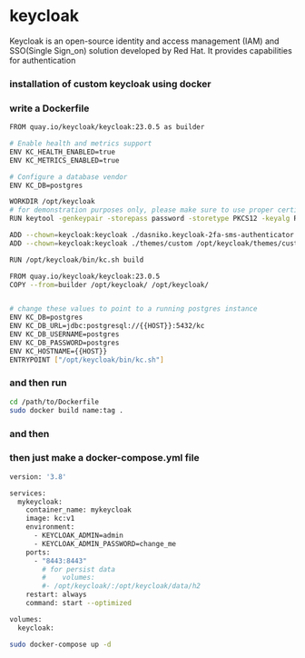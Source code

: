 # keycloak
 Keycloak is an open-source identity and access management (IAM) and SSO(Single Sign_on) solution developed by Red Hat. It provides capabilities for authentication

 ### installation of custom keycloak using docker

### write a Dockerfile

```bash
FROM quay.io/keycloak/keycloak:23.0.5 as builder

# Enable health and metrics support
ENV KC_HEALTH_ENABLED=true
ENV KC_METRICS_ENABLED=true

# Configure a database vendor
ENV KC_DB=postgres

WORKDIR /opt/keycloak
# for demonstration purposes only, please make sure to use proper certificates in production instead
RUN keytool -genkeypair -storepass password -storetype PKCS12 -keyalg RSA -keysize 2048 -dname "CN=server" -alias server -ext "SAN:c=DNS:{{HOST}},IP:127.0.0.1" -keystore conf/server.keystore

ADD --chown=keycloak:keycloak ./dasniko.keycloak-2fa-sms-authenticator.jar /opt/keycloak/providers/dasniko.keycloak-2fa-sms-authenticator.jar
ADD --chown=keycloak:keycloak ./themes/custom /opt/keycloak/themes/custom

RUN /opt/keycloak/bin/kc.sh build

FROM quay.io/keycloak/keycloak:23.0.5
COPY --from=builder /opt/keycloak/ /opt/keycloak/


# change these values to point to a running postgres instance
ENV KC_DB=postgres
ENV KC_DB_URL=jdbc:postgresql://{{HOST}}:5432/kc
ENV KC_DB_USERNAME=postgres
ENV KC_DB_PASSWORD=postgres
ENV KC_HOSTNAME={{HOST}}
ENTRYPOINT ["/opt/keycloak/bin/kc.sh"]

```

### and then run 
```bash
cd /path/to/Dockerfile
sudo docker build name:tag .
```
### and then 
### then just make a docker-compose.yml file
```bash
version: '3.8'

services:
  mykeycloak:
    container_name: mykeycloak
    image: kc:v1
    environment:
      - KEYCLOAK_ADMIN=admin
      - KEYCLOAK_ADMIN_PASSWORD=change_me
    ports:
      - "8443:8443"
        # for persist data
        #    volumes:
        #- /opt/keycloak/:/opt/keycloak/data/h2
    restart: always
    command: start --optimized

volumes:
  keycloak:

```

```bash
sudo docker-compose up -d
```
